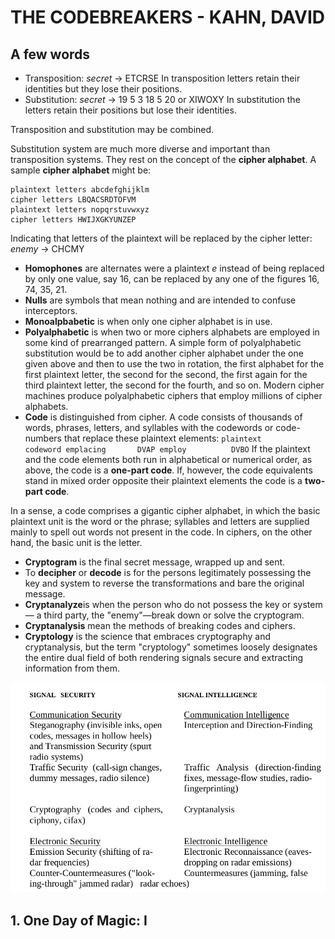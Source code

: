 # THE CODEBREAKERS - KAHN, DAVID

## A few words

- Transposition: _secret_ -> ETCRSE
    In transposition letters retain their identities but they lose their positions.
- Substitution: _secret_ -> 19 5 3 18 5 20 or XIWOXY
    In substitution the letters retain their positions but lose their identities.

Transposition and substitution may be combined.

Substitution system are much more diverse and important than transposition systems. They rest on the concept of the **cipher alphabet**. A sample **cipher alphabet** might be:

    plaintext letters abcdefghijklm
    cipher letters LBQACSRDTOFVM
    plaintext letters nopqrstuvwxyz
    cipher letters HWIJXGKYUNZEP

Indicating that letters of the plaintext will be replaced by the cipher letter: _enemy_ -> CHCMY

- **Homophones** are alternates were a plaintext _e_ instead of being replaced by only one value, say 16, can be replaced by any one of the figures 16, 74, 35, 21.
- **Nulls** are symbols that mean nothing and are intended to confuse interceptors.
- **Monoalpbabetic** is when only one cipher alphabet is in use.
- **Polyalphabetic** is when two or more ciphers alphabets are employed in some kind of prearranged pattern. A simple form of polyalphabetic substitution would be to add another cipher alphabet under the one given above and then to use the two in rotation, the first alphabet for the first plaintext letter, the second for the second, the first again for the third plaintext letter, the second for the fourth, and so on. Modern cipher machines produce polyalphabetic ciphers that employ millions of cipher alphabets.
- **Code** is distinguished from cipher. A code consists of thousands of words, phrases, letters, and syllables with the codewords or code-numbers that replace these plaintext elements:
        ```
            plaintext       codeword
            emplacing       DVAP
            employ          DVBO
        ```
        If the plaintext and the code elements both run in alphabetical or numerical order, as above, the code is a **one-part code**. If, however, the code equivalents stand in mixed order opposite their plaintext elements the code is a **two-part code**.

In a sense, a code comprises a gigantic cipher alphabet, in which the basic plaintext unit is the word or the phrase; syllables and letters are supplied mainly to spell out words not present in the code. In ciphers, on the other hand, the basic unit is the letter.

- **Cryptogram** is the final secret message, wrapped up and sent.
- To **decipher** or **decode** is for the persons legitimately possessing the key and system to reverse the transformations and bare the original message.
- **Cryptanalyze**is when the person who do not possess the key or system— a third party, the "enemy"—break down or solve the cryptogram.
- **Cryptanalysis** mean the methods of breaking codes and ciphers.
- **Cryptology** is the science that embraces cryptography and cryptanalysis, but the term "cryptology" sometimes loosely designates the entire dual field of both rendering signals secure and extracting information from them.

![Cryptology](images/the-codebreakers/cryptology.png)

## 1. One Day of Magic: I
